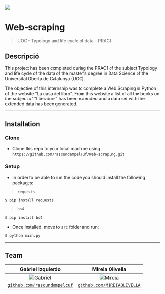 <a><img src="https://www.rd.com/wp-content/uploads/2017/10/This-Is-How-Long-It-Takes-To-Read-The-Whole-Dictionary_509582812-Billion-Photos_FB-e1574101045824-768x434.jpg"></a>

# Web-scraping
> UOC - Typology and life cycle of data - PRAC1

## Descripció
This project has been completed during the PRAC1 of the subject Typology and life cycle of the data of the master's degree in Data Science of the Universitat Oberta de Catalunya (UOC).

The objective of this internship was to complete a Web Scraping in Python of the website "La casa del libro". From this website a list of all the books on the subject of "Literature" has been extended and a data set with the extended data has been generated.

---

## Installation

### Clone

- Clone this repo to your local machine using `https://github.com/rascundampelcuf/Web-scraping.git`

### Setup

- In order to be able to run the code you should install the following packages:
> `requests`
```shell
$ pip install requests
```
> `bs4`
```shell
$ pip install bs4
```

- Once installed, move to `src` folder and run:
```shell
$ python main.py
```

---

## Team

| **Gabriel Izquierdo** | **Mireia Olivella** |
| :---: | :---: |
| [![Gabriel](https://avatars.githubusercontent.com/rascundampelcuf?s=200)](http://github.com/rascundampelcuf) | [![Mireia](https://avatars.githubusercontent.com/MIREIAOLIVELLA?s=200)](http://github.com/MIREIAOLIVELLA) |
| <a href="http://github.com/rascundampelcuf" target="_blank">`github.com/rascundampelcuf`</a> | <a href="http://github.com/MIREIAOLIVELLA" target="_blank">`github.com/MIREIAOLIVELLA`</a> |
